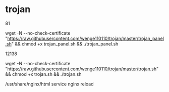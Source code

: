 # trojan

81

wget -N --no-check-certificate "https://raw.githubusercontent.com/wenge110110/trojan/master/trojan_panel.sh" && chmod +x trojan_panel.sh && ./trojan_panel.sh

12138

wget -N --no-check-certificate "https://raw.githubusercontent.com/wenge110110/trojan/master/trojan.sh" && chmod +x trojan.sh && ./trojan.sh

/usr/share/nginx/html
service nginx reload
